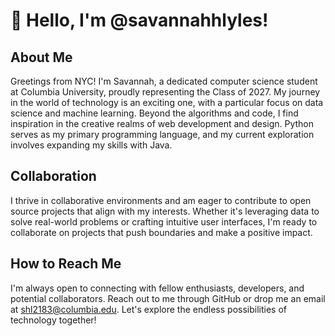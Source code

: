 # 👋 Hello, I'm @savannahhlyles!

## About Me
Greetings from NYC! I'm Savannah, a dedicated computer science student at Columbia University, proudly representing the Class of 2027. My journey in the world of technology is an exciting one, with a particular focus on data science and machine learning. Beyond the algorithms and code, I find inspiration in the creative realms of web development and design. Python serves as my primary programming language, and my current exploration involves expanding my skills with Java.

## Collaboration
I thrive in collaborative environments and am eager to contribute to open source projects that align with my interests. Whether it's leveraging data to solve real-world problems or crafting intuitive user interfaces, I'm ready to collaborate on projects that push boundaries and make a positive impact.

## How to Reach Me
I'm always open to connecting with fellow enthusiasts, developers, and potential collaborators. Reach out to me through GitHub or drop me an email at [shl2183@columbia.edu](mailto:shl2183@columbia.edu). Let's explore the endless possibilities of technology together!
